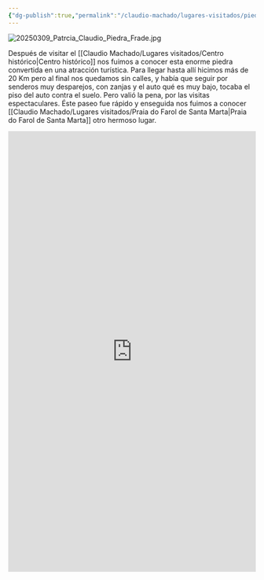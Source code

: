 ```yaml
---
{"dg-publish":true,"permalink":"/claudio-machado/lugares-visitados/piedra-do-frade/"}
---
```



![20250309_Patrcia_Claudio_Piedra_Frade.jpg](/img/user/Personal/Im%C3%A1genes/20250309_Patrcia_Claudio_Piedra_Frade.jpg)

Después de visitar el [[Claudio Machado/Lugares visitados/Centro histórico\|Centro histórico]] nos fuimos a conocer esta enorme piedra convertida en una atracción turística. Para llegar hasta allí hicimos más de 20 Km pero al final nos quedamos sin calles, y había que seguir por senderos muy desparejos, con zanjas y el auto qué es muy bajo, tocaba el piso del auto contra el suelo. Pero valió la pena, por las visitas espectaculares. Éste paseo fue rápido y enseguida nos fuimos a conocer [[Claudio Machado/Lugares visitados/Praia do Farol de Santa Marta\|Praia do Farol de Santa Marta]] otro hermoso lugar.

<div style="position: relative; width: 100%; padding-bottom: 177.78%; height: 0; overflow: hidden;">
  <iframe 
    style="position: absolute; top: 0; left: 0; width: 100%; height: 100%;" 
    src="https://youtube.com/embed/JyDFAVEgz9k" 
    frameborder="0" allowfullscreen>
  </iframe>
</div>


